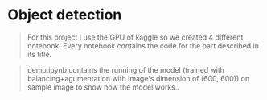 # Object detection

> For this project I use the GPU of kaggle so we created 4 different notebook. Every notebook contains the code for the part described in its title.


> demo.ipynb contains the running of the model (trained with balancing+agumentation with image's dimension of (600, 600)) on sample image to show how the model works..
